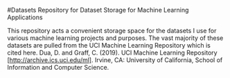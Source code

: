 #Datasets
Repository for Dataset Storage for Machine Learning Applications

This repository acts a convenient storage space for the datasets I use for various machine learning projects and purposes.
The vast majority of these datasets are pulled from the UCI Machine Learning Repository which is cited here.
Dua, D. and Graff, C. (2019). UCI Machine Learning Repository [http://archive.ics.uci.edu/ml]. Irvine, CA: University of California, School of Information and Computer Science.
